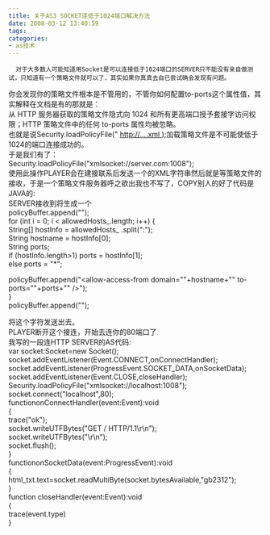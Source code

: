 ```yaml
---
title: 关于AS3 SOCKET连低于1024端口解决方法
date: 2008-03-12 13:40:59
tags:
categories:
- as技术
---
```

      对于大多数人可能知道用Socket是可以连接低于1024端口的SERVER只不能没有亲自做测试，只知道有一个策略文件就可以了，其实如果你真真去自已尝试确会发现有问题。   
 你会发现你的策略文件根本是不管用的，不管你如何配置to-ports这个属性值，其实解释在文档是有的那就是：   
  从 HTTP 服务器获取的策略文件隐式向 1024 和所有更高端口授予套接字访问权限；HTTP 策略文件中的任何 to-ports 属性均被忽略。     
 也就是说Security.loadPolicyFile(" [ http://....xml ](http://....xml) );加载策略文件是不可能使低于1024的端口连接成功的。   
 于是我们有了：   
 Security.loadPolicyFile("xmlsocket://server.com:1008");   
 使用此操作PLAYER会在建接联系后发送一个<policy-file-request/>的XML字符串然后就是等策略文件的接收，于是一个策略文件服务器呼之欲出我也不写了，COPY别人的好了代码是JAVA的:   
 SERVER接收到<policy-file-request/>将生成一个   
  policyBuffer.append("<?xml version=\"1.0\"?><cross-domain-policy>");     
  for (int i = 0; i < allowedHosts\_.length; i++) {     
  String[] hostInfo = allowedHosts\_   .split(":");     
  String hostname = hostInfo[0];     
  String ports;     
  if (hostInfo.length>1) ports = hostInfo[1];     
  else ports = "*";     
   
  policyBuffer.append("<allow-access-from domain=\""+hostname+"\" to-ports=\""+ports+"\" />");     
  }     
  policyBuffer.append("</cross-domain-policy>");     
   
 将这个字符发送出去。   
 PLAYER断开这个接连，开始去连你的80端口了   
 我写的一段连HTTP SERVER的AS代码:   
  var socket:Socket=new Socket();     
  socket.addEventListener(Event.CONNECT,onConnectHandler);     
  socket.addEventListener(ProgressEvent.SOCKET\_DATA,onSocketData);     
  socket.addEventListener(Event.CLOSE,closeHandler);     
  Security.loadPolicyFile("xmlsocket://localhost:1008");     
  socket.connect("localhost",80);     
  functiononConnectHandler(event:Event):void     
  {     
  trace("ok");     
  socket.writeUTFBytes("GET / HTTP/1.1\r\n");     
  socket.writeUTFBytes("\r\n");     
  socket.flush();     
  }     
  functiononSocketData(event:ProgressEvent):void     
  {     
  html\_txt.text=socket.readMultiByte(socket.bytesAvailable,"gb2312");     
  }     
  function closeHandler(event:Event):void     
  {     
  trace(event.type)     
  }   